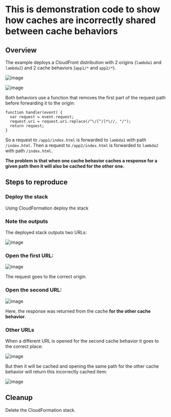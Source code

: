 # This is demonstration code to show how caches are incorrectly shared between cache behaviors

## Overview

The example deploys a CloudFront distribution with 2 origins (```lambda1``` and ```lambda2```) and 2 cache behaviors (```app1/*``` and ```app2/*```).

![image](https://github.com/sashee/cloudfront-cross-origin-cache/assets/82075/578cb4a0-b289-4e97-bf20-cb2a7918bc1e)

![image](https://github.com/sashee/cloudfront-cross-origin-cache/assets/82075/8fcb7fc2-1c70-4764-a1c1-2c8b71c7249c)

Both behaviors use a function that removes the first part of the request path before forwarding it to the origin:

```
function handler(event) {
  var request = event.request;
  request.uri = request.uri.replace(/^\/[^/]*\//, "/");
  return request;
}
```

So a request to ```/app1/index.html``` is forwarded to ```lambda1``` with path ```/index.html```.
Then a request to ```/app2/index.html``` is forwarded to ```lambda2``` with path ```/index.html```.

**The problem is that when one cache behavior caches a response for a given path then it will also be cached for the other one.**

## Steps to reproduce

### Deploy the stack

Using CloudFormation deploy the stack

### Note the outputs

The deployed stack outputs two URLs:

![image](https://github.com/sashee/cloudfront-cross-origin-cache/assets/82075/eeb75918-ac09-4016-8c8c-f3796e27c8dc)

### Open the first URL:

![image](https://github.com/sashee/cloudfront-cross-origin-cache/assets/82075/49040db9-d6b1-435d-aeef-38cb5cb84caf)

The request goes to the correct origin.

### Open the second URL:

![image](https://github.com/sashee/cloudfront-cross-origin-cache/assets/82075/a1562512-35a6-414e-97df-6f7f3f091099)

Here, the response was returned from the cache **for the other cache behavior**.

### Other URLs

When a different URL is opened for the second cache behavior it goes to the correct place:

![image](https://github.com/sashee/cloudfront-cross-origin-cache/assets/82075/e55e62c5-90f3-432d-b5fe-667fac3891f8)

But then it will be cached and opening the same path for the other cache behavior will return this incorrectly cached item:

![image](https://github.com/sashee/cloudfront-cross-origin-cache/assets/82075/48dfaabe-88d6-49a7-8a1d-1379fd0c2ecf)

## Cleanup

Delete the CloudFormation stack.
